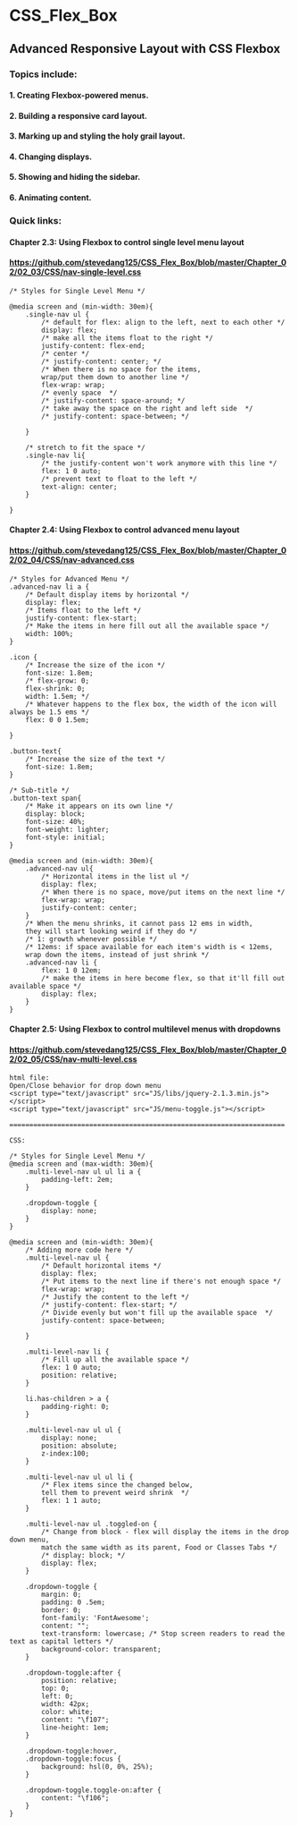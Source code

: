 # CSS_Flex_Box
## Advanced Responsive Layout with CSS Flexbox
### Topics include:

#### 1. Creating Flexbox-powered menus.

#### 2. Building a responsive card layout.

#### 3. Marking up and styling the holy grail layout.

#### 4. Changing displays.

#### 5. Showing and hiding the sidebar.

#### 6. Animating content.

### Quick links:

#### Chapter 2.3: Using Flexbox to control single level menu layout
#### https://github.com/stevedang125/CSS_Flex_Box/blob/master/Chapter_02/02_03/CSS/nav-single-level.css
```
/* Styles for Single Level Menu */

@media screen and (min-width: 30em){
    .single-nav ul {
        /* default for flex: align to the left, next to each other */
        display: flex;
        /* make all the items float to the right */
        justify-content: flex-end;
        /* center */
        /* justify-content: center; */
        /* When there is no space for the items, 
        wrap/put them down to another line */
        flex-wrap: wrap;
        /* evenly space  */
        /* justify-content: space-around; */
        /* take away the space on the right and left side  */
        /* justify-content: space-between; */
        
    }

    /* stretch to fit the space */
    .single-nav li{
        /* the justify-content won't work anymore with this line */
        flex: 1 0 auto;
        /* prevent text to float to the left */
        text-align: center;
    }
    
}
```

#### Chapter 2.4: Using Flexbox to control advanced menu layout
#### https://github.com/stevedang125/CSS_Flex_Box/blob/master/Chapter_02/02_04/CSS/nav-advanced.css
```
/* Styles for Advanced Menu */
.advanced-nav li a {
    /* Default display items by horizontal */
    display: flex;
    /* Items float to the left */
    justify-content: flex-start;
    /* Make the items in here fill out all the available space */
    width: 100%;    
}

.icon {
    /* Increase the size of the icon */
    font-size: 1.8em;
    /* flex-grow: 0;
    flex-shrink: 0;
    width: 1.5em; */
    /* Whatever happens to the flex box, the width of the icon will always be 1.5 ems */
    flex: 0 0 1.5em;

}

.button-text{
    /* Increase the size of the text */
    font-size: 1.8em;
}

/* Sub-title */
.button-text span{
    /* Make it appears on its own line */
    display: block;
    font-size: 40%;
    font-weight: lighter;
    font-style: initial;
}

@media screen and (min-width: 30em){
    .advanced-nav ul{
        /* Horizontal items in the list ul */
        display: flex;
        /* When there is no space, move/put items on the next line */
        flex-wrap: wrap;
        justify-content: center;
    }
    /* When the menu shrinks, it cannot pass 12 ems in width, 
    they will start looking weird if they do */
    /* 1: growth whenever possible */
    /* 12ems: if space available for each item's width is < 12ems,
    wrap down the items, instead of just shrink */
    .advanced-nav li {
        flex: 1 0 12em;
        /* make the items in here become flex, so that it'll fill out available space */
        display: flex;
    }
}
```

#### Chapter 2.5: Using Flexbox to control multilevel menus with dropdowns
#### https://github.com/stevedang125/CSS_Flex_Box/blob/master/Chapter_02/02_05/CSS/nav-multi-level.css
```
html file:
Open/Close behavior for drop down menu
<script type="text/javascript" src="JS/libs/jquery-2.1.3.min.js"></script>
<script type="text/javascript" src="JS/menu-toggle.js"></script>

=====================================================================

CSS:

/* Styles for Single Level Menu */
@media screen and (max-width: 30em){
    .multi-level-nav ul ul li a {
        padding-left: 2em;
    }

    .dropdown-toggle {
        display: none;
    }
}

@media screen and (min-width: 30em){
    /* Adding more code here */
    .multi-level-nav ul {
        /* Default horizontal items */
        display: flex;
        /* Put items to the next line if there's not enough space */
        flex-wrap: wrap;
        /* Justify the content to the left */
        /* justify-content: flex-start; */
        /* Divide evenly but won't fill up the available space  */
        justify-content: space-between;
        
    }   

    .multi-level-nav li {
        /* Fill up all the available space */
        flex: 1 0 auto;
        position: relative;
    }

    li.has-children > a {
        padding-right: 0;
    }

    .multi-level-nav ul ul {
        display: none;
        position: absolute;
        z-index:100;
    }

    .multi-level-nav ul ul li {
        /* Flex items since the changed below, 
        tell them to prevent weird shrink  */
        flex: 1 1 auto;
    }

    .multi-level-nav ul .toggled-on {
        /* Change from block - flex will display the items in the drop down menu,
        match the same width as its parent, Food or Classes Tabs */
        /* display: block; */
        display: flex;
    }

    .dropdown-toggle {
        margin: 0;
        padding: 0 .5em;
        border: 0;
        font-family: 'FontAwesome';
        content: "";
        text-transform: lowercase; /* Stop screen readers to read the text as capital letters */
        background-color: transparent;
    }

    .dropdown-toggle:after {
        position: relative;
        top: 0;
        left: 0;
        width: 42px;
        color: white;
        content: "\f107";
        line-height: 1em;   
    }

    .dropdown-toggle:hover,
    .dropdown-toggle:focus {
        background: hsl(0, 0%, 25%);
    }

    .dropdown-toggle.toggle-on:after {
        content: "\f106";
    }
}

```
